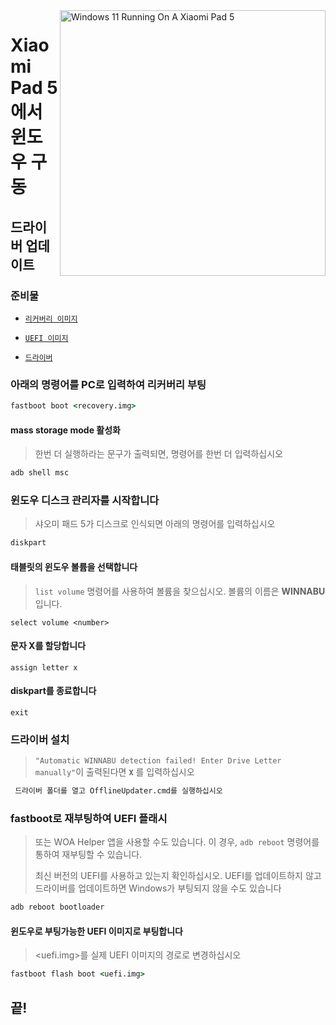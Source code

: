 <img align="right" src="https://raw.githubusercontent.com/erdilS/Port-Windows-11-Xiaomi-Pad-5/main/nabu.png" width="425" alt="Windows 11 Running On A Xiaomi Pad 5">

# Xiaomi Pad 5 에서 윈도우 구동

## 드라이버 업데이트

### 준비물
- [```리커버리 이미지```](https://github.com/erdilS/Port-Windows-11-Xiaomi-Pad-5/releases/download/1.0/recovery.img)

- [```UEFI 이미지```](https://github.com/erdilS/Port-Windows-11-Xiaomi-Pad-5/releases/download/UEFI/uefi-v3.img)

- [```드라이버```](https://github.com/erdilS/Port-Windows-11-Xiaomi-Pad-5/releases/tag/Drivers)

### 아래의 명령어를 PC로 입력하여 리커버리 부팅
```cmd
fastboot boot <recovery.img>
```

#### mass storage mode 활성화
> 한번 더 실행하라는 문구가 출력되면, 명령어를 한번 더 입력하십시오
```cmd
adb shell msc
```

### 윈도우 디스크 관리자를 시작합니다
> 샤오미 패드 5가 디스크로 인식되면 아래의 명령어를 입력하십시오
```cmd
diskpart
```

#### 태블릿의 윈도우 볼륨을 선택합니다
> `list volume` 명령어를 사용하여 볼륨을 찾으십시오. 볼륨의 이름은 **WINNABU** 입니다.
```diskpart
select volume <number>
```

#### 문자 X를 할당합니다
```diskpart
assign letter x
```

#### diskpart를 종료합니다
```diskpart
exit
```

### 드라이버 설치
> `"Automatic WINNABU detection failed! Enter Drive Letter manually"`이 출력된다면 **`X`** 를 입력하십시오
```cmd
 드라이버 폴더를 열고 OfflineUpdater.cmd를 실행하십시오
```

### fastboot로 재부팅하여 UEFI 플래시
> 또는 WOA Helper 앱을 사용할 수도 있습니다. 이 경우, ```adb reboot``` 명령어를 통하여 재부팅할 수 있습니다.
>
> 최신 버전의 UEFI를 사용하고 있는지 확인하십시오. UEFI를 업데이트하지 않고 드라이버를 업데이트하면 Windows가 부팅되지 않을 수도 있습니다
```cmd
adb reboot bootloader
```

#### 윈도우로 부팅가능한 UEFI 이미지로 부팅합니다
> <uefi.img>를 실제 UEFI 이미지의 경로로 변경하십시오
```cmd
fastboot flash boot <uefi.img>
```

## 끝!
